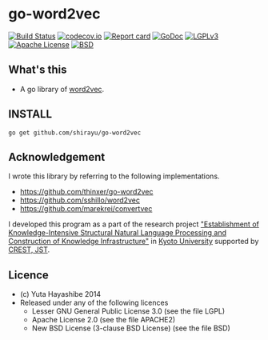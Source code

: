 
# go-word2vec

[![Build Status](https://travis-ci.org/shirayu/go-word2vec.svg?branch=master)](https://travis-ci.org/shirayu/go-word2vec)
[![codecov.io](https://codecov.io/github/shirayu/go-word2vec/coverage.svg?branch=master)](https://codecov.io/github/shirayu/go-word2vec?branch=master)
[![Report card](http://goreportcard.com/badge/shirayu/go-word2vec)](http://goreportcard.com/report/shirayu/go-word2vec)
[![GoDoc](https://godoc.org/github.com/shirayu/go-word2vec?status.svg)](https://godoc.org/github.com/shirayu/go-word2vec)
[![LGPLv3](https://img.shields.io/badge/license-LGPLv3-blue.svg)](LGPLv3)
[![Apache License](http://img.shields.io/badge/license-APACHE2-blue.svg)](http://www.apache.org/licenses/LICENSE-2.0)
[![BSD](https://img.shields.io/badge/license-BSD-blue.svg)](BSD)


## What's this

- A go library of [word2vec](https://code.google.com/p/word2vec/).

## INSTALL

```
go get github.com/shirayu/go-word2vec
```

## Acknowledgement
I wrote this library by referring to the following implementations.

- https://github.com/thinxer/go-word2vec
- https://github.com/sshillo/word2vec
- https://github.com/marekrei/convertvec

I developed this program as a part of the research project 
["Establishment of Knowledge-Intensive Structural Natural Language Processing and Construction of Knowledge Infrastructure"](http://nlp.ist.i.kyoto-u.ac.jp/CREST/?en)
in [Kyoto University](http://www.kyoto-u.ac.jp/en)
supported by [CREST, JST](http://www.jst.go.jp/kisoken/crest/en/).


## Licence

- (c) Yuta Hayashibe 2014
- Released under any of the following licences
    - Lesser GNU General Public License 3.0 (see the file LGPL)
    - Apache License 2.0 (see the file APACHE2)
    - New BSD License (3-clause BSD License) (see the file BSD)

